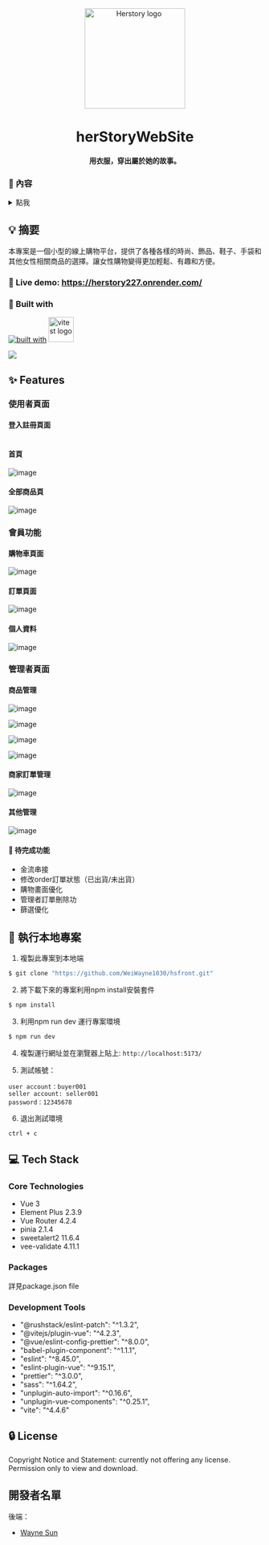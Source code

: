 <div align="center">
  <img width="200" src="https://i.imgur.com/bs78EF0.jpg?1" alt="Herstory logo">

# herStoryWebSite

#### 用衣服，穿出屬於她的故事。

</div>

### 📜 內容

<details>
<summary>點我</summary>

- [herStoryWebSite](#herStoryWebSite) - [用衣服，穿出屬於她的故事。](#用衣服，穿出屬於她的故事。)
  - [📜 內容](#-內容)
  - [💡 摘要](#-摘要)
    - [👀 Live demo: https://herstory227.onrender.com/](#-live-demo-httpsherstory227-onrendercom)
    - [🧩 使用框架及套件](#-使用框架及套件)
  - [✨ 主要功能](#-主要功能)
    - [使用者頁面](#使用者頁面)
      - [登入註冊頁面](#登入註冊頁面)
      - [首頁](#首頁)
      - [全部商品頁](#全部商品頁)
    - [會員功能](#會員功能)
      - [購物車頁面](#購物車頁面)
      - [訂單頁面](#訂單頁面)
      - [個人資料](#個人資料)
    - [管理者頁面](#管理者頁面)
      - [商品管理](#商品管理)
        - [產品一覽](#產品一覽)
        - [庫存一覽](#庫存一覽)
        - [商品新增](#商品新增)
        - [庫存新增](#庫存新增)
      - [商家訂單管理](#商家訂單管理)
        - [詳細訂單](#詳細訂單)
      - [其他管理](#其他管理)
        - [顏色](#顏色)
        - [尺寸](#尺寸)
        - [支付方式](#支付方式)
        - [類別](#類別)
  - [🚀 執行本地專案](#-環境建置及安裝)
  - [💻 使用環境版本](#-使用環境版本)
    - [Core Technologies](#core-technologies)
    - [Packages](#packages)
    - [Development tools](#development-tools)
  - [🔒 License](#-license)

</details>

## 💡 摘要

本專案是一個小型的線上購物平台，提供了各種各樣的時尚、飾品、鞋子、手袋和其他女性相關商品的選擇。讓女性購物變得更加輕鬆、有趣和方便。

### 👀 Live demo: https://herstory227.onrender.com/

### 🧩 Built with

[![built with](https://skillicons.dev/icons?i=figma,vue,vite)](https://skillicons.dev)
<img width="50" src="https://user-images.githubusercontent.com/11247099/145112184-a9ff6727-661c-439d-9ada-963124a281f7.png" alt="vitest logo">

![](public/screenshots/Screenshot_1.jpg)


## ✨ Features

### 使用者頁面

#### 登入註冊頁面

![]()

#### 首頁

![image](public/screenshots/main.png)

#### 全部商品頁

![image](public/screenshots/allItems.png)

### 會員功能

#### 購物車頁面

![image](public/screenshots/cart.png)

#### 訂單頁面

![image](public/screenshots/orderPage.png)

#### 個人資料

![image](public/screenshots/userPage.png)

### 管理者頁面

#### 商品管理

![image](public/screenshots/adminItem.png)

![image](public/screenshots/adminStock.png)

![image](public/screenshots/adminAddItem.png)

![image](public/screenshots/adminAddStock.png)

#### 商家訂單管理

![image](public/screenshots/adminOrderInfo.png)

#### 其他管理

![image](adminOtherAdd)




#### 🤔 待完成功能

- 金流串接
- 修改order訂單狀態（已出貨/未出貨）
- 購物畫面優化
- 管理者訂單刪除功
- 篩選優化

## 🚀 執行本地專案

1. 複製此專案到本地端

```bash
$ git clone "https://github.com/WeiWayne1030/hsfront.git"
```

2. 將下載下來的專案利用npm install安裝套件

```bash
$ npm install
```

3. 利用npm run dev 運行專案環境

```bash
$ npm run dev
```

4. 複製運行網址並在瀏覽器上貼上: `http://localhost:5173/`

5. 測試帳號：

```
user account：buyer001
seller account: seller001
password：12345678
```

6. 退出測試環境

```bash
ctrl + c
```

## 💻 Tech Stack

### Core Technologies

- Vue 3
- Element Plus 2.3.9
- Vue Router 4.2.4
- pinia 2.1.4
- sweetalert2 11.6.4
- vee-validate 4.11.1


### Packages

詳見package.json file

### Development Tools

- "@rushstack/eslint-patch": "^1.3.2",
-  "@vitejs/plugin-vue": "^4.2.3",
-  "@vue/eslint-config-prettier": "^8.0.0",
-  "babel-plugin-component": "^1.1.1",
-  "eslint": "^8.45.0",
-  "eslint-plugin-vue": "^9.15.1",
-  "prettier": "^3.0.0",
-  "sass": "^1.64.2",
-  "unplugin-auto-import": "^0.16.6",
-  "unplugin-vue-components": "^0.25.1",
-  "vite": "^4.4.6"

## 🔒 License

Copyright Notice and Statement: currently not offering any license. Permission only to view and download.



## 開發者名單

後端：

- [Wayne Sun](https://github.com/WeiWayne1030)


